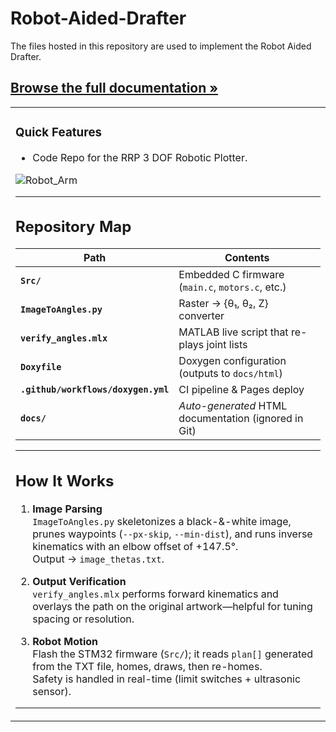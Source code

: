 # Robot-Aided-Drafter

The files hosted in this repository are used to implement the Robot Aided Drafter. 

[**Browse the full documentation »**]((https://charith-sunku.github.io/Robot-Aided-Drafter/))
---
<table>
<tr><td width="50%">

### Quick Features
* Code Repo for the RRP 3 DOF Robotic Plotter.  

![Robot_Arm](https://github.com/user-attachments/assets/c616fc59-9f7a-4271-8a0e-a60f8165ad10)

---

## Repository Map

| Path | Contents |
|------|----------|
| **`Src/`** | Embedded C firmware (`main.c`, `motors.c`, etc.) |
| **`ImageToAngles.py`** | Raster → {θ₁, θ₂, Z} converter |
| **`verify_angles.mlx`** | MATLAB live script that re-plays joint lists |
| **`Doxyfile`** | Doxygen configuration (outputs to `docs/html`) |
| **`.github/workflows/doxygen.yml`** | CI pipeline & Pages deploy |
| **`docs/`** | _Auto-generated_ HTML documentation (ignored in Git) |

---

## How It Works

1. **Image Parsing**  
   `ImageToAngles.py` skeletonizes a black-&-white image, prunes
   waypoints (`--px-skip`, `--min-dist`), and runs inverse kinematics with an
   elbow offset of +147.5°.  
   Output → `image_thetas.txt`.

2. **Output Verification**  
   `verify_angles.mlx` performs forward kinematics and overlays the path on the original
   artwork—helpful for tuning spacing or resolution.

3. **Robot Motion**  
   Flash the STM32 firmware (`Src/`); it reads `plan[]` generated from the
   TXT file, homes, draws, then re-homes.  
   Safety is handled in real-time (limit switches + ultrasonic sensor).

---
